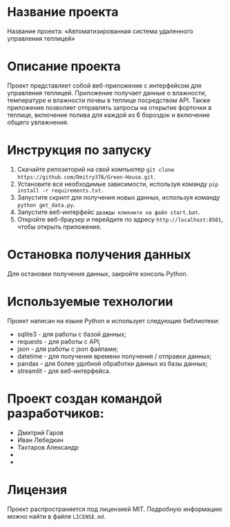 # Название проекта
Название проекта: «Автоматизированная система удаленного управления теплицей»

# Описание проекта
Проект представляет собой веб-приложение с интерфейсом для управления теплицей. Приложение получает данные о влажности, температуре и влажности почвы в теплице посредством API. Также приложение позволяет отправлять запросы на открытие форточки в теплице, включение полива для каждой из 6 бороздок и включение общего увлажнения.

# Инструкция по запуску
1. Скачайте репозиторий на свой компьютер `git clone https://github.com/Dmitry376/Green-House.git`.
2. Установите все необходимые зависимости, используя команду `pip install -r requirements.txt.`
3. Запустите скрипт для получения новых данных, используя команду `python get_data.py`.
4. Запустите веб-интерфейс `дважды кликните на файл start.bat`.
5. Откройте веб-браузер и перейдите по адресу `http://localhost:8501`, чтобы открыть приложение.

# Остановка получения данных
Для остановки получения данных, закройте консоль Python.

# Используемые технологии
Проект написан на языке Python и использует следующие библиотеки:

- sqlite3 - для работы с базой данных;
- requests - для работы с API;
- json - для работы с json файлами;
- datetime - для получения времени получения / отправки данных;
- pandas - для более удобной обработки данных из базы данных;
- streamlit - для веб-интерфейса.

# Проект создан командой разработчиков:
- Дмитрий Гаров
- Иван Лебедкин
- Тахтаров Александр
- 
- 

# Лицензия
Проект распространяется под лицензией MIT. Подробную информацию можно найти в файле `LICENSE.md`.

